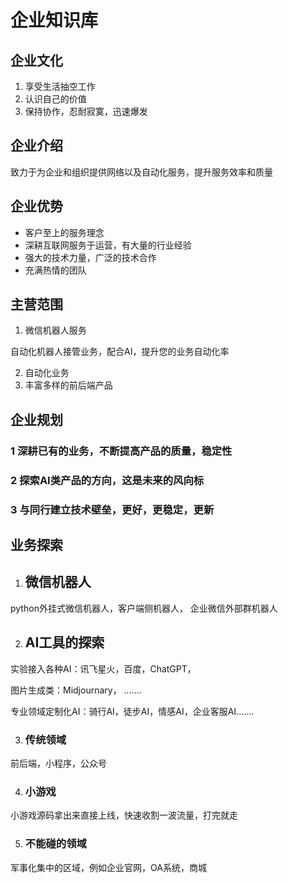 # 企业知识库

## 企业文化

1. 享受生活抽空工作
2. 认识自己的价值
3. 保持协作，忍耐寂寞，迅速爆发



## 企业介绍

致力于为企业和组织提供网络以及自动化服务，提升服务效率和质量

## 企业优势

* 客户至上的服务理念
* 深耕互联网服务于运营，有大量的行业经验
* 强大的技术力量，广泛的技术合作
* 充满热情的团队

## 主营范围

1. 微信机器人服务

&#x20;      自动化机器人接管业务，配合AI，提升您的业务自动化率

2. 自动化业务
3. 丰富多样的前后端产品

## 企业规划

### 1 深耕已有的业务，不断提高产品的质量，稳定性

### 2 探索AI类产品的方向，这是未来的风向标

### 3 与同行建立技术壁垒，更好，更稳定，更新

## 业务探索

1. ## 微信机器人

python外挂式微信机器人，客户端侧机器人， 企业微信外部群机器人

2. ## AI工具的探索

实验接入各种AI：讯飞星火，百度，ChatGPT，&#x20;

图片生成类：Midjournary， .......

专业领域定制化AI：骑行AI，徒步AI，情感AI，企业客服AI.......

3. ### 传统领域

前后端，小程序，公众号

4. ### 小游戏

小游戏源码拿出来直接上线，快速收割一波流量，打完就走

5. ### 不能碰的领域

军事化集中的区域，例如企业官网，OA系统，商城

